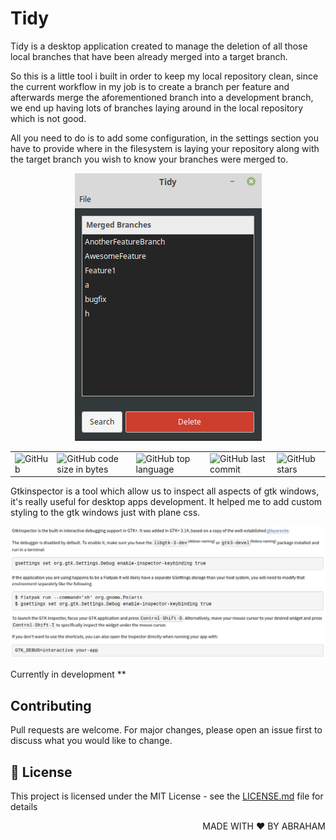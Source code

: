 # Tidy

Tidy is a desktop application created to manage the deletion of all those local branches that have been already merged into a target branch.

So this is a little tool i built in order to keep my local repository clean, since the current workflow in my job is to create a branch per feature and afterwards merge the aforementioned branch into a development branch, we end up having lots of branches laying around in the local repository which is not good.

All you need to do is to add some configuration, in the settings section you have to provide where in the filesystem is laying your repository along with the target branch you wish to know your branches were merged to.

<p align="center">
  <img src="./tidy.png" alt="tidy" />  
</p>

<table border="0" cellspacing="0" cellpadding="0" style="border-collapse: collapse; border: none;">
  <tr>
    <td><img alt="GitHub" src="https://img.shields.io/github/license/wwleak/tidy?style=for-the-badge"></td>
    <td><img alt="GitHub code size in bytes" src="https://img.shields.io/github/languages/code-size/wwleak/tidy?style=for-the-badge"></td>
    <td><img alt="GitHub top language" src="https://img.shields.io/github/languages/top/wwleak/tidy?style=for-the-badge"></td>
    <td><img alt="GitHub last commit" src="https://img.shields.io/github/last-commit/wwleak/tidy?style=for-the-badge"></td>
    <td><img alt="GitHub stars" src="https://img.shields.io/github/stars/wwleak/tidy?style=for-the-badge"></td>
  </tr>
</table>

Gtkinspector is a tool which allow us to inspect all aspects of gtk windows, it's really useful for desktop apps development. It helped me to add custom styling to the gtk windows just with plane css.

<p align="center">
  <img src="inspector.png" name="inspector" />
</p>

Currently in development **

## Contributing
Pull requests are welcome. For major changes, please open an issue first to discuss what you would like to change.

## :pushpin: License

This project is licensed under the MIT License - see the [LICENSE.md](LICENSE.md) file for details

<p align="right">MADE WITH ❤ BY ABRAHAM</p>
